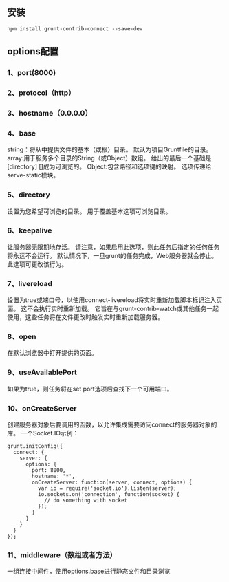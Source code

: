 ## 安装
```
npm install grunt-contrib-connect --save-dev
```
## options配置
### 1、port(8000)
### 2、protocol（http）
### 3、hostname（0.0.0.0）
### 4、base
string：将从中提供文件的基本（或根）目录。 默认为项目Gruntfile的目录。
array:用于服务多个目录的String（或Object）数组。 给出的最后一个基础是[directory] []成为可浏览的。
Object:包含路径和选项键的映射。 选项传递给serve-static模块。
### 5、directory
设置为您希望可浏览的目录。 用于覆盖基本选项可浏览目录。
### 6、keepalive
让服务器无限期地存活。 请注意，如果启用此选项，则此任务后指定的任何任务将永远不会运行。 默认情况下，一旦grunt的任务完成，Web服务器就会停止。 此选项可更改该行为。
### 7、livereload
设置为true或端口号，以使用connect-livereload将实时重新加载脚本标记注入页面。
这不会执行实时重新加载。 它旨在与grunt-contrib-watch或其他任务一起使用，这些任务将在文件更改时触发实时重新加载服务器。
### 8、open
在默认浏览器中打开提供的页面。
### 9、useAvailablePort
如果为true，则任务将在set port选项后查找下一个可用端口。
### 10、onCreateServer
创建服务器对象后要调用的函数，以允许集成需要访问connect的服务器对象的库。 一个Socket.IO示例：
```
grunt.initConfig({
  connect: {
    server: {
      options: {
        port: 8000,
        hostname: '*',
        onCreateServer: function(server, connect, options) {
          var io = require('socket.io').listen(server);
          io.sockets.on('connection', function(socket) {
            // do something with socket
          });
        }
      }
    }
  }
});
```
### 11、middleware（数组或者方法）
一组连接中间件，使用options.base进行静态文件和目录浏览
